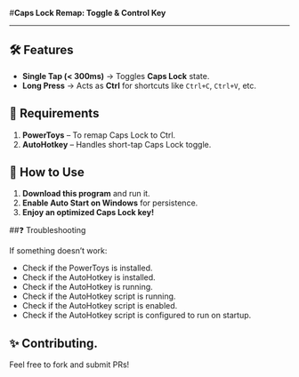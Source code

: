 #**Caps Lock Remap: Toggle & Control Key**

---

## 🛠 Features
- **Single Tap (< 300ms)** → Toggles **Caps Lock** state.
- **Long Press** → Acts as **Ctrl** for shortcuts like `Ctrl+C`, `Ctrl+V`, etc.

## 📌 Requirements
1. **PowerToys** – To remap Caps Lock to Ctrl.
2. **AutoHotkey** – Handles short-tap Caps Lock toggle.

## 🚀 How to Use
1. **Download this program** and run it.
2. **Enable Auto Start on Windows** for persistence.
3. **Enjoy an optimized Caps Lock key!**

##❓ Troubleshooting

If something doesn’t work:
- Check if the PowerToys is installed.
- Check if the AutoHotkey is installed.
- Check if the AutoHotkey is running.
- Check if the AutoHotkey script is running.
- Check if the AutoHotkey script is enabled.
- Check if the AutoHotkey script is configured to run on startup.

## ✨ Contributing.

Feel free to fork and submit PRs!
